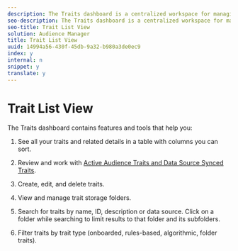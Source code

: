 ```yaml
---
description: The Traits dashboard is a centralized workspace for managing traits.
seo-description: The Traits dashboard is a centralized workspace for managing traits.
seo-title: Trait List View
solution: Audience Manager
title: Trait List View
uuid: 14994a56-430f-45db-9a32-b980a3de0ec9
index: y
internal: n
snippet: y
translate: y
---
```


# Trait List View

The Traits dashboard contains features and tools that help you: 


1. See all your traits and related details in a table with columns you can sort. 

1. Review and work with [ Active Audience Traits and Data Source Synced Traits](../../c_features/c_tb_overview/client-activity-synced-audience-traits.md#concept_7D3F4AF1FAD440509956632B8A51E64D). 

1. Create, edit, and delete traits. 

1. View and manage trait storage folders. 

1. Search for traits by name, ID, description or data source. Click on a folder while searching to limit results to that folder and its subfolders. 

1. Filter traits by trait type (onboarded, rules-based, algorithmic, folder traits). 


